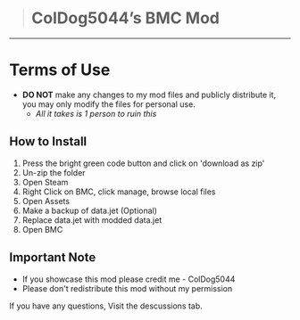 > # ColDog5044’s BMC Mod

---

# Terms of Use

 - **DO NOT** make any changes to my mod files and publicly distribute it, you may only modify the files for personal use.
   - *All it takes is 1 person to ruin this*

## How to Install

1. Press the bright green code button and click on 'download as zip'
2. Un-zip the folder
3. Open Steam
4. Right Click on BMC, click manage, browse local files
5. Open Assets
6. Make a backup of data.jet (Optional)
7. Replace data.jet with modded data.jet
8. Open BMC

## Important Note

 - If you showcase this mod please credit me - ColDog5044
 - Please don't redistribute this mod without my permission
 
 If you have any questions, Visit the descussions tab.
